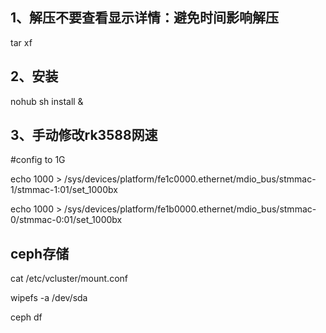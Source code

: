 ## 1、解压不要查看显示详情：避免时间影响解压
tar xf 

## 2、安装
nohub sh install  &

## 3、手动修改rk3588网速
  #config to 1G
  
echo 1000 > /sys/devices/platform/fe1c0000.ethernet/mdio_bus/stmmac-1/stmmac-1\:01/set_1000bx

echo 1000 > /sys/devices/platform/fe1b0000.ethernet/mdio_bus/stmmac-0/stmmac-0\:01/set_1000bx

## ceph存储
cat /etc/vcluster/mount.conf

wipefs -a /dev/sda

ceph df



